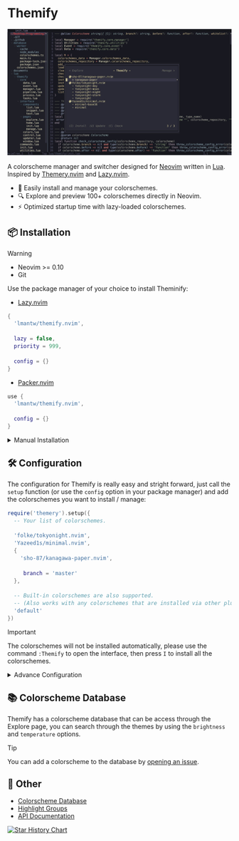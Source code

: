 # Themify

![A screenshot of Themify](./documents/assets/screenshot.jpg)

A colorscheme manager and switcher designed for [Neovim](https://neovim.io) written in [Lua](https://www.lua.org). Inspired by [Themery.nvim](https://github.com/zaldih/themery.nvim) and [Lazy.nvim](https://github.com/folke/lazy.nvim).

- 🎨 Easily install and manage your colorschemes.
- 🔍 Explore and preview 100+ colorschemes directly in Neovim.
- ⚡️ Optimized startup time with lazy-loaded colorschemes.

## 📦 Installation

> [!WARNING]
> * Neovim >= 0.10
> * Git

Use the package manager of your choice to install Theminify:

- [Lazy.nvim](https://github.com/folke/lazy.nvim)

```lua
{
  'lmantw/themify.nvim',
    
  lazy = false,
  priority = 999,

  config = {}
}
```

- [Packer.nvim](https://github.com/wbthomason/packer.nvim)

```lua
use {
  'lmantw/themify.nvim',

  config = {}
}
```

<details>
  <summary>Manual Installation</summary>

  ```lua
  local themify_path = vim.fs.joinpath(vim.fn.stdpath('data'), 'themify')
  
  if not vim.loop.fs_stat(themify_path) then
    vim.fn.system({
      'git', 'clone',
      'https://github.com/LmanTW/themify.nvim.git',
      themify_path,
    })
  end
  
  vim.opt.rtp:prepend(themify_path)

  require('themify').setup()
  ```
</details>

## 🛠 Configuration

The configuration for Themify is really easy and stright forward, just call the `setup` function (or use the `config` option in your package manager) and add the colorschemes you want to install / manage:

```lua
require('themery').setup({
  -- Your list of colorschemes.

  'folke/tokyonight.nvim',
  'Yazeed1s/minimal.nvim',
  {
    'sho-87/kanagawa-paper.nvim',

     branch = 'master'
  },

  -- Built-in colorschemes are also supported.
  -- (Also works with any colorschemes that are installed via other plugin manager, just make sure the colorscheme is loaded before Themify is loaded.)
  'default'
})
```

> [!IMPORTANT]
> The colorschemes will not be installed automatically, please use the command `:Themify` to open the interface, then press `I` to install all the colorschemes.

<details>
  <summary>Advance Configuration</summary>

  ```lua
  {
    async = false,
    -- Enable this would load the colorscheme asynchronously, which might improve your startup time.

    {
      'folke/tokyonight.nvim',

      branch = 'main',

      before = function()
        -- The function run before the colorscheme is loaded.
      end,
      after = function()
        -- The function run after the colorscheme is loaded.
      end,

      -- A colorscheme can have multiple themes, you can use the options below to only show the themes you want.
      whitelist = {'tokyonight-night', 'tokyonight-day'},
      blacklist = {}
    }
  }
  ```
</details>

## 📚 Colorscheme Database

Themify has a colorscheme database that can be access through the Explore page, you can search through the themes by using the `brightness` and `temperature` options.

> [!TIP]
> You can add a colorscheme to the database by [opening an issue](https://github.com/LmanTW/themify.nvim/issues/new/choose).

## 📎 Other

- [Colorscheme Database](./documents/database.md)
- [Highlight Groups](./documents/highlight.md)
- [API Documentation](./documents/api.md)

<a href="https://star-history.com/#LmanTW/themify.nvim&Date">
 <picture>
   <source media="(prefers-color-scheme: dark)" srcset="https://api.star-history.com/svg?repos=LmanTW/themify.nvim&type=Date&theme=dark"/>
   <source media="(prefers-color-scheme: light)" srcset="https://api.star-history.com/svg?repos=LmanTW/themify.nvim&type=Date"/>
   <img alt="Star History Chart" src="https://api.star-history.com/svg?repos=LmanTW/themify.nvim&type=Date"/>
 </picture>
</a>
